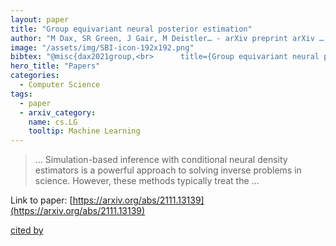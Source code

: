 ```yaml
---
layout: paper
title: "Group equivariant neural posterior estimation"
author: "M Dax, SR Green, J Gair, M Deistler… - arXiv preprint arXiv …, 2021 - arxiv.org"
image: "/assets/img/SBI-icon-192x192.png"
bibtex: "@misc{dax2021group,<br>      title={Group equivariant neural posterior estimation}, <br>      author={Maximilian Dax and Stephen R. Green and Jonathan Gair and Michael Deistler and Bernhard Schölkopf and Jakob H. Macke},<br>      year={2021},<br>      eprint={2111.13139},<br>      archivePrefix={arXiv},<br>      primaryClass={cs.LG}<br>}"
hero_title: "Papers"
categories:
  - Computer Science
tags:
  - paper
  - arxiv_category:
    name: cs.LG
    tooltip: Machine Learning
---
```

>… Simulation-based inference with conditional neural density estimators is a powerful approach to solving inverse problems in science. However, these methods typically treat the …

Link to paper: [https://arxiv.org/abs/2111.13139](https://arxiv.org/abs/2111.13139)

[cited by](https://scholar.google.com/scholar?cites=737567940759599258&as_sdt=2005&sciodt=0,5&hl=en&num=20)
